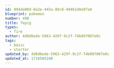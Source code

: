```yaml
---
id: 894da00d-8a2e-445a-88c8-49461d8a97a8
blueprint: pokemon
number: 498
title: Tepig
types:
  - fire
author: 4d8d6ede-5963-429f-9c2f-74b897007e0c
tags:
  - basic
  - starter
updated_by: 4d8d6ede-5963-429f-9c2f-74b897007e0c
updated_at: 1716505240
---
```

